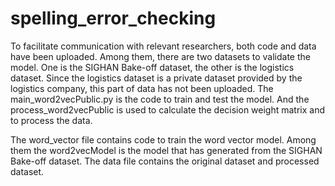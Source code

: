 # spelling_error_checking
  To facilitate communication with relevant researchers, both code and data have been uploaded. Among them, there are two datasets to validate the model. One is the SIGHAN Bake-off dataset, the other is the logistics dataset. Since the logistics dataset is a private dataset provided by the logistics company, this part of data has not been uploaded. The main_word2vecPublic.py is the code to train and test the model. And the process_word2vecPublic is used to calculate the decision weight matrix and to process the data.  

  The word_vector file contains code to train the word vector model. Among them the word2vecModel is the model that has generated from the SIGHAN Bake-off dataset. The data file contains the original dataset and processed dataset. 
